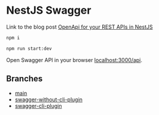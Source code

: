 # NestJS Swagger

Link to the blog post [OpenApi for your REST APIs in NestJS ](https://notiz.dev/blog/openapi-in-nestjs)

```bash
npm i

npm run start:dev
```

Open Swagger API in your browser [localhost:3000/api](http://localhost:3000/api).

## Branches

- [main](https://github.com/notiz-dev/nestjs-swagger)
- [swagger-without-cli-plugin](https://github.com/notiz-dev/nestjs-swagger/tree/swagger-without-cli-plugin)
- [swagger-cli-plugin](https://github.com/notiz-dev/nestjs-swagger/tree/swagger-cli-plugin)
